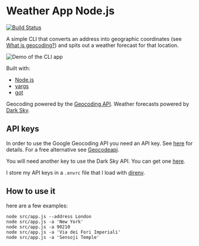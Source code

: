 # Weather App Node.js

[![Build Status](https://travis-ci.org/jackdbd/weather-app-node.svg?branch=master)](https://travis-ci.com/jackdbd/weather-app-node)

A simple CLI that converts an address into geographic coordinates (see [What is geocoding?](https://developers.google.com/maps/documentation/geocoding/overview#Geocoding)) and spits out a weather forecast for that location.

![Demo of the CLI app](https://github.com/jackdbd/weather-app-node/blob/master/demo.png "Demo of the CLI app.")

Built with:

- [Node.js](https://nodejs.org/)
- [yargs](https://www.npmjs.com/package/request)
- [got](https://github.com/sindresorhus/got)

Geocoding powered by the [Geocoding API](https://developers.google.com/maps/documentation/geocoding/start).
Weather forecasts powered by [Dark Sky](https://darksky.net/poweredby/).

## API keys

In order to use the Google Geocoding API you need an API key. See [here](https://developers.google.com/maps/documentation/geocoding/get-api-key) for details. For a free alternative see [Geocodeapi](https://geocodeapi.io/).

You will need another key to use the Dark Sky API. You can get one [here](https://darksky.net/dev/).

I store my API keys in a `.envrc` file that I load with [direnv](https://github.com/direnv/direnv).

## How to use it

here are a few examples:

```shell
node src/app.js --address London
node src/app.js -a 'New York'
node src/app.js -a 90210
node src/app.js -a 'Via dei Fori Imperiali'
node src/app.js -a 'Sensoji Temple'
```
